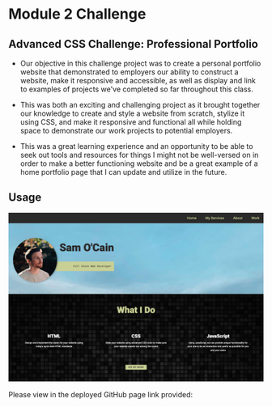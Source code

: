 # Module 2 Challenge

## Advanced CSS Challenge: Professional Portfolio

- Our objective in this challenge project was to create a personal portfolio website that demonstrated to employers our ability to construct a website,
make it responsive and accessible, as well as display and link to examples of projects we've completed so far throughout this class. 

- This was both an exciting and challenging project as it brought together our knowledge to create and style a website from scratch, stylize it using CSS, and make it responsive and functional all while holding space to demonstrate our work projects to potential employers. 

- This was a great learning experience and an opportunity to be able to seek out tools and resources for things I might not be well-versed on in order to make 
a better functioning website and be a great example of a home portfolio page that I can update and utilize in the future. 

## Usage

![screenshot of the deployed website's home page](./assets/images/page%20screenshot.png)

Please view in the deployed GitHub page link provided: 
